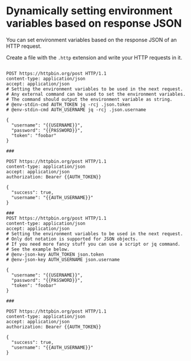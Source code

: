 # Dynamically setting environment variables based on response JSON

You can set environment variables based on the response JSON of an HTTP request.

Create a file with the `.http` extension and write your HTTP requests in it.

```http title="examples.http"

POST https://httpbin.org/post HTTP/1.1
content-type: application/json
accept: application/json
# Setting the environment variables to be used in the next request.
# Any external command can be used to set the environment variables.
# The command should output the environment variable as string.
# @env-stdin-cmd AUTH_TOKEN jq -rcj .json.token
# @env-stdin-cmd AUTH_USERNAME jq -rcj .json.username

{
  "username": "{{USERNAME}}",
  "password": "{{PASSWORD}}",
  "token": "foobar"
}

###

POST https://httpbin.org/post HTTP/1.1
content-type: application/json
accept: application/json
authorization: Bearer {{AUTH_TOKEN}}

{
  "success": true,
  "username": "{{AUTH_USERNAME}}"
}

###
POST https://httpbin.org/post HTTP/1.1
content-type: application/json
accept: application/json
# Setting the environment variables to be used in the next request.
# Only dot notation is supported for JSON objects.
# If you need more fancy stuff you can use a script or jq command.
# See the example below.
# @env-json-key AUTH_TOKEN json.token
# @env-json-key AUTH_USERNAME json.username

{
  "username": "{{USERNAME}}",
  "password": "{{PASSWORD}}",
  "token": "foobar"
}

###

POST https://httpbin.org/post HTTP/1.1
content-type: application/json
accept: application/json
authorization: Bearer {{AUTH_TOKEN}}

{
  "success": true,
  "username": "{{AUTH_USERNAME}}"
}

```
